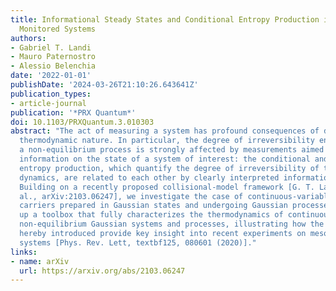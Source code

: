 ```yaml
---
title: Informational Steady States and Conditional Entropy Production in Continuously
  Monitored Systems
authors:
- Gabriel T. Landi
- Mauro Paternostro
- Alessio Belenchia
date: '2022-01-01'
publishDate: '2024-03-26T21:10:26.643641Z'
publication_types:
- article-journal
publication: '*PRX Quantum*'
doi: 10.1103/PRXQuantum.3.010303
abstract: "The act of measuring a system has profound consequences of dynamical and
  thermodynamic nature. In particular, the degree of irreversibility ensuing from
  a non-equilibrium process is strongly affected by measurements aimed at acquiring
  information on the state of a system of interest: the conditional and unconditional
  entropy production, which quantify the degree of irreversibility of the open system's
  dynamics, are related to each other by clearly interpreted informational quantities.
  Building on a recently proposed collisional-model framework [G. T. Landi emphet
  al., arXiv:2103.06247], we investigate the case of continuous-variable information
  carriers prepared in Gaussian states and undergoing Gaussian processes. We build
  up a toolbox that fully characterizes the thermodynamics of continuously measured
  non-equilibrium Gaussian systems and processes, illustrating how the instruments
  hereby introduced provide key insight into recent experiments on mesoscopic quantum
  systems [Phys. Rev. Lett, textbf125, 080601 (2020)]."
links:
- name: arXiv
  url: https://arxiv.org/abs/2103.06247
---
```

